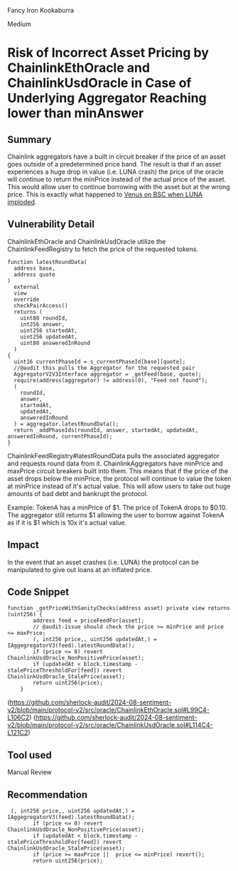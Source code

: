 Fancy Iron Kookaburra

Medium

# Risk of Incorrect Asset Pricing by ChainlinkEthOracle and ChainlinkUsdOracle in Case of Underlying Aggregator Reaching lower than minAnswer

## Summary
Chainlink aggregators have a built in circuit breaker if the price of an asset goes outside of a predetermined price band. The result is that if an asset experiences a huge drop in value (i.e. LUNA crash) the price of the oracle will continue to return the minPrice instead of the actual price of the asset. This would allow user to continue borrowing with the asset but at the wrong price. This is exactly what happened to [Venus on BSC when LUNA imploded](https://rekt.news/venus-blizz-rekt/).
## Vulnerability Detail
ChainlinkEthOracle and ChainlinkUsdOracle utilize the ChainlinkFeedRegistry to fetch the price of the requested tokens.
```solidity
function latestRoundData(
  address base,
  address quote
)
  external
  view
  override
  checkPairAccess()
  returns (
    uint80 roundId,
    int256 answer,
    uint256 startedAt,
    uint256 updatedAt,
    uint80 answeredInRound
  )
{
  uint16 currentPhaseId = s_currentPhaseId[base][quote];
  //@audit this pulls the Aggregator for the requested pair
  AggregatorV2V3Interface aggregator = _getFeed(base, quote);
  require(address(aggregator) != address(0), "Feed not found");
  (
    roundId,
    answer,
    startedAt,
    updatedAt,
    answeredInRound
  ) = aggregator.latestRoundData();
  return _addPhaseIds(roundId, answer, startedAt, updatedAt, answeredInRound, currentPhaseId);
}
```
ChainlinkFeedRegistry#latestRoundData pulls the associated aggregator and requests round data from it. ChainlinkAggregators have minPrice and maxPrice circuit breakers built into them. This means that if the price of the asset drops below the minPrice, the protocol will continue to value the token at minPrice instead of it's actual value. This will allow users to take out huge amounts of bad debt and bankrupt the protocol.

Example:
TokenA has a minPrice of $1. The price of TokenA drops to $0.10. The aggregator still returns $1 allowing the user to borrow against TokenA as if it is $1 which is 10x it's actual value.

## Impact
In the event that an asset crashes (i.e. LUNA) the protocol can be manipulated to give out loans at an inflated price. 
## Code Snippet
```solidity
function _getPriceWithSanityChecks(address asset) private view returns (uint256) {
        address feed = priceFeedFor[asset];
        // @audit-issue should check the price >= minPrice and price <= maxPrice; 
        (, int256 price,, uint256 updatedAt,) = IAggegregatorV3(feed).latestRoundData();
        if (price <= 0) revert ChainlinkUsdOracle_NonPositivePrice(asset);
        if (updatedAt < block.timestamp - stalePriceThresholdFor[feed]) revert ChainlinkUsdOracle_StalePrice(asset);
        return uint256(price);
    }
```

(https://github.com/sherlock-audit/2024-08-sentiment-v2/blob/main/protocol-v2/src/oracle/ChainlinkEthOracle.sol#L99C4-L106C2)
(https://github.com/sherlock-audit/2024-08-sentiment-v2/blob/main/protocol-v2/src/oracle/ChainlinkUsdOracle.sol#L114C4-L121C2)
## Tool used

Manual Review

## Recommendation
```solidity
 (, int256 price,, uint256 updatedAt,) = IAggegregatorV3(feed).latestRoundData();
        if (price <= 0) revert ChainlinkUsdOracle_NonPositivePrice(asset);
        if (updatedAt < block.timestamp - stalePriceThresholdFor[feed]) revert ChainlinkUsdOracle_StalePrice(asset);
        if (price >= maxPrice ||  price <= minPrice) revert();
        return uint256(price);
```